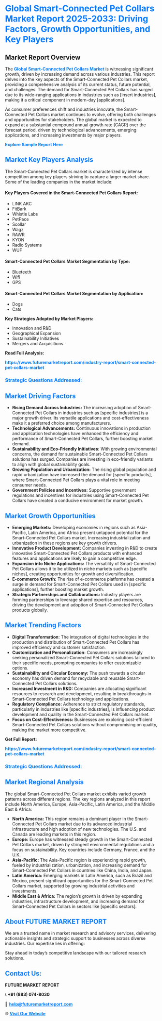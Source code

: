 <h1 style="color: #007BFF;">Global Smart-Connected Pet Collars Market Report 2025-2033: Driving Factors, Growth Opportunities, and Key Players</h1>

<section id="overview">
<h2>Market Report Overview</h2>
<p>The <a href="https://www.futuremarketreport.com/industry-report/smart-connected-pet-collars-market" style="color: #007BFF; text-decoration: none;"><strong>Global Smart-Connected Pet Collars Market</strong></a> is witnessing significant growth, driven by increasing demand across various industries. This report delves into the key aspects of the Smart-Connected Pet Collars market, providing a comprehensive analysis of its current status, future potential, and challenges. The demand for Smart-Connected Pet Collars has surged due to its wide-ranging applications in industries such as [insert industries], making it a critical component in modern-day [applications].</p>
<p>As consumer preferences shift and industries innovate, the Smart-Connected Pet Collars market continues to evolve, offering both challenges and opportunities for stakeholders. The global market is expected to expand at a substantial compound annual growth rate (CAGR) over the forecast period, driven by technological advancements, emerging applications, and increasing investments by major players.</p>
</section>

<section id="overview">
<p><a href="https://www.futuremarketreport.com/request-sample/reportId=87341" style="color: #007BFF; text-decoration: none;"><strong>Explore Sample Report Here</strong></a></p>
</section>

<section id="key-players">
<h2 style="color: #007BFF;">Market Key Players Analysis</h2>
<p>The Smart-Connected Pet Collars market is characterized by intense competition among key players striving to capture a larger market share. Some of the leading companies in the market include:</p>
<h4>Key Players Covered in the Smart-Connected Pet Collars Report:</h4>
<ul><li>LINK AKC</li><li>FitBark</li><li>Whistle Labs</li><li>PetPace</li><li>Scollar</li><li>Wagz</li><li>RAWR</li><li>KYON</li><li>Radio Systems</li><li>WUF</li></ul>
<h4>Smart-Connected Pet Collars Market Segmentation by Type:</h4>
<ul><li>Blueteeth</li><li>Wifi</li><li>GPS</li></ul>

<h4>Smart-Connected Pet Collars Market Segmentation by Application:</h4>
<ul><li>Dogs</li><li>Cats</li></ul>
<p><strong>Key Strategies Adopted by Market Players:</strong></p>
<ul>
<li>Innovation and R&D</li>
<li>Geographical Expansion</li>
<li>Sustainability Initiatives</li>
<li>Mergers and Acquisitions</li>
</ul>
</section>

<section>
<p><strong>Read Full Analysis: </strong></p><a href="https://www.futuremarketreport.com/industry-report/smart-connected-pet-collars-market" style="color: #007BFF; text-decoration: none;"><strong>https://www.futuremarketreport.com/industry-report/smart-connected-pet-collars-market</strong></a>
<h3 style="color: #007BFF;">Strategic Questions Addressed:</h3>
</section>

<section id="driving-factors">
<h2 style="color: #007BFF;">Market Driving Factors</h2>
<ul>
<li><strong>Rising Demand Across Industries:</strong> The increasing adoption of Smart-Connected Pet Collars in industries such as [specific industries] is a major growth driver. Its versatile applications and cost-effectiveness make it a preferred choice among manufacturers.</li>
<li><strong>Technological Advancements:</strong> Continuous innovations in production and application technologies have enhanced the efficiency and performance of Smart-Connected Pet Collars, further boosting market demand.</li>
<li><strong>Sustainability and Eco-Friendly Initiatives:</strong> With growing environmental concerns, the demand for sustainable Smart-Connected Pet Collars solutions has surged. Companies are investing in eco-friendly variants to align with global sustainability goals.</li>
<li><strong>Growing Population and Urbanization:</strong> The rising global population and rapid urbanization have increased the demand for [specific products], where Smart-Connected Pet Collars plays a vital role in meeting consumer needs.</li>
<li><strong>Government Policies and Incentives:</strong> Supportive government regulations and incentives for industries using Smart-Connected Pet Collars have created a conducive environment for market growth.</li>
</ul>
</section>

<section id="growth-opportunities">
<h2 style="color: #007BFF;">Market Growth Opportunities</h2>
<ul>
<li><strong>Emerging Markets:</strong> Developing economies in regions such as Asia-Pacific, Latin America, and Africa present untapped potential for the Smart-Connected Pet Collars market. Increasing industrialization and urbanization in these regions are key growth drivers.</li>
<li><strong>Innovative Product Development:</strong> Companies investing in R&D to create innovative Smart-Connected Pet Collars products with enhanced features and applications are likely to gain a competitive edge.</li>
<li><strong>Expansion into Niche Applications:</strong> The versatility of Smart-Connected Pet Collars allows it to be utilized in niche markets such as [specific niches], creating opportunities for growth and diversification.</li>
<li><strong>E-commerce Growth:</strong> The rise of e-commerce platforms has created a surge in demand for Smart-Connected Pet Collars used in [specific applications], further boosting market growth.</li>
<li><strong>Strategic Partnerships and Collaborations:</strong> Industry players are forming partnerships to leverage shared expertise and resources, driving the development and adoption of Smart-Connected Pet Collars products globally.</li>
</ul>
</section>

<section id="trending-factors">
<h2 style="color: #007BFF;">Market Trending Factors</h2>
<ul>
<li><strong>Digital Transformation:</strong> The integration of digital technologies in the production and distribution of Smart-Connected Pet Collars has improved efficiency and customer satisfaction.</li>
<li><strong>Customization and Personalization:</strong> Consumers are increasingly seeking personalized Smart-Connected Pet Collars solutions tailored to their specific needs, prompting companies to offer customizable options.</li>
<li><strong>Sustainability and Circular Economy:</strong> The push towards a circular economy has driven demand for recyclable and reusable Smart-Connected Pet Collars solutions.</li>
<li><strong>Increased Investment in R&D:</strong> Companies are allocating significant resources to research and development, resulting in breakthroughs in Smart-Connected Pet Collars technology and applications.</li>
<li><strong>Regulatory Compliance:</strong> Adherence to strict regulatory standards, particularly in industries like [specific industries], is influencing product development and quality in the Smart-Connected Pet Collars market.</li>
<li><strong>Focus on Cost-Effectiveness:</strong> Businesses are exploring cost-efficient Smart-Connected Pet Collars solutions without compromising on quality, making the market more competitive.</li>
</ul>
</section>

<section>
<p><strong>Get Full Report: </strong></p><a href="https://www.futuremarketreport.com/industry-report/smart-connected-pet-collars-market" style="color: #007BFF; text-decoration: none;"><strong>https://www.futuremarketreport.com/industry-report/smart-connected-pet-collars-market</strong></a>
<h3 style="color: #007BFF;">Strategic Questions Addressed:</h3>
</section>


<section id="regional-analysis">
<h2 style="color: #007BFF;">Market Regional Analysis</h2>
<p>The global Smart-Connected Pet Collars market exhibits varied growth patterns across different regions. The key regions analyzed in this report include North America, Europe, Asia-Pacific, Latin America, and the Middle East & Africa:</p>
<ul>
<li><strong>North America:</strong> This region remains a dominant player in the Smart-Connected Pet Collars market due to its advanced industrial infrastructure and high adoption of new technologies. The U.S. and Canada are leading markets in this region.</li>
<li><strong>Europe:</strong> Europe has witnessed steady growth in the Smart-Connected Pet Collars market, driven by stringent environmental regulations and a focus on sustainability. Key countries include Germany, France, and the U.K.</li>
<li><strong>Asia-Pacific:</strong> The Asia-Pacific region is experiencing rapid growth, fueled by industrialization, urbanization, and increasing demand for Smart-Connected Pet Collars in countries like China, India, and Japan.</li>
<li><strong>Latin America:</strong> Emerging markets in Latin America, such as Brazil and Mexico, present significant opportunities for the Smart-Connected Pet Collars market, supported by growing industrial activities and investments.</li>
<li><strong>Middle East & Africa:</strong> The region’s growth is driven by expanding industries, infrastructure development, and increasing demand for Smart-Connected Pet Collars in sectors like [specific sectors].</li>
</ul>
</section>

<footer>
<h2 style="color: #007BFF;">About FUTURE MARKET REPORT</h2>
<p>We are a trusted name in market research and advisory services, delivering actionable insights and strategic support to businesses across diverse industries. Our expertise lies in offering:</p>

<p>Stay ahead in today’s competitive landscape with our tailored research solutions.</p>

<h2 style="color: #007BFF;">Contact Us:</h2>
<p><strong>FUTURE MARKET REPORT</strong></p>
<p>📞 <strong>+91 (883) 074-8030</strong></p>
<p>📧 <strong><a href="mailto:help@futuremarketreport.com" style="color: #007BFF;">help@futuremarketreport.com</a></strong></p>
<p>🌐 <strong><a href="https://www.futuremarketreport.com/" style="color: #007BFF;">Visit Our Website</a></strong></p>
</footer>